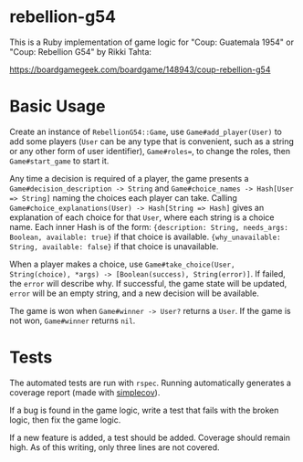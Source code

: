 # rebellion-g54

This is a Ruby implementation of game logic for "Coup: Guatemala 1954" or "Coup: Rebellion G54" by Rikki Tahta:

https://boardgamegeek.com/boardgame/148943/coup-rebellion-g54

# Basic Usage

Create an instance of `RebellionG54::Game`, use `Game#add_player(User)` to add some players (`User` can be any type that is convenient, such as a string or any other form of user identifier), `Game#roles=`, to change the roles, then `Game#start_game` to start it.

Any time a decision is required of a player, the game presents a `Game#decision_description -> String` and `Game#choice_names -> Hash[User => String]` naming the choices each player can take.
Calling `Game#choice_explanations(User) -> Hash[String => Hash]` gives an explanation of each choice for that `User`, where each string is a choice name.
Each inner Hash is of the form:
`{description: String, needs_args: Boolean, available: true}` if that choice is available.
`{why_unavailable: String, available: false}` if that choice is unavailable.

When a player makes a choice, use `Game#take_choice(User, String(choice), *args) -> [Boolean(success), String(error)]`.
If failed, the `error` will describe why.
If successful, the game state will be updated, `error` will be an empty string, and a new decision will be available.

The game is won when `Game#winner -> User?` returns a `User`.
If the game is not won, `Game#winner` returns `nil`.

# Tests

The automated tests are run with `rspec`.
Running automatically generates a coverage report (made with [simplecov](https://github.com/colszowka/simplecov)).

If a bug is found in the game logic, write a test that fails with the broken logic, then fix the game logic.

If a new feature is added, a test should be added.
Coverage should remain high.
As of this writing, only three lines are not covered.
